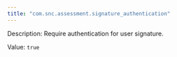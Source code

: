 ```yaml
---
title: "com.snc.assessment.signature_authentication"
---
```


Description: Require authentication for user signature.

Value: `true`
